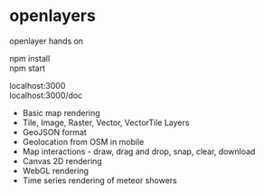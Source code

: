 # openlayers
openlayer hands on

npm install\
npm start

localhost:3000\
localhost:3000/doc

* Basic map rendering
* Tile, Image, Raster, Vector, VectorTile Layers
* GeoJSON format
* Geolocation from OSM in mobile 
* Map interactions - draw, drag and drop, snap, clear, download
* Canvas 2D rendering
* WebGL rendering
* Time series rendering of meteor showers
